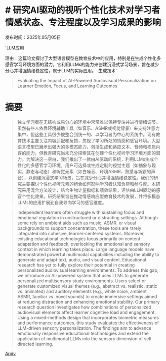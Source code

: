 # # 研究AI驱动的视听个性化技术对学习者情感状态、专注程度以及学习成果的影响

发布时间：2025年05月05日

`LLM应用

理由：这篇论文探讨了大型语言模型在教育技术中的应用，特别是在生成个性化多感官学习环境方面的潜力。它利用LLMs的能力来创建沉浸式学习场景，旨在减少分心并增强情绪稳定性，属于LLM的实际应用。` `生成技术`

> Evaluating the Impact of AI-Powered Audiovisual Personalization on Learner Emotion, Focus, and Learning Outcomes

# 摘要

> 独立学习者在无结构或易分心的环境中常常难以保持专注并进行情绪调节。虽然有些人依靠环境辅助工具（如音乐、ASMR或视觉背景）来支持注意力集中，但这些工具很少被整合到统一的、以学习者为中心的系统中。现有教育技术主要关注内容适配和反馈，忽视了学习所处的情感和感官环境。大型语言模型已展示出强大的多模态能力，包括生成和适应文本、音频和视觉内容的能力，但教育研究尚未充分探索其在创建个性化视听学习环境方面的潜力。为解决这一空白，我们推出了一款由AI驱动的系统，利用LLMs生成个性化的多感官学习环境。用户可选择或生成定制的视觉主题（如抽象与现实，静态与动态）和听觉元素（如白噪音、环境ASMR、熟悉与新颖的声音），以创建沉浸式学习场景，旨在减少分心并增强情绪稳定性。我们的研究主要探讨个性化视听元素的组合如何影响学习者认知负荷和参与度。本研究采用混合方法设计，结合生物计量指标和绩效结果，评估由LLM驱动的感官个性化效果。研究结果旨在推动情感响应型教育技术的发展，并将多模态LLMs的应用扩展到自我导向学习的感官维度。

> Independent learners often struggle with sustaining focus and emotional regulation in unstructured or distracting settings. Although some rely on ambient aids such as music, ASMR, or visual backgrounds to support concentration, these tools are rarely integrated into cohesive, learner-centered systems. Moreover, existing educational technologies focus primarily on content adaptation and feedback, overlooking the emotional and sensory context in which learning takes place. Large language models have demonstrated powerful multimodal capabilities including the ability to generate and adapt text, audio, and visual content. Educational research has yet to fully explore their potential in creating personalized audiovisual learning environments. To address this gap, we introduce an AI-powered system that uses LLMs to generate personalized multisensory study environments. Users select or generate customized visual themes (e.g., abstract vs. realistic, static vs. animated) and auditory elements (e.g., white noise, ambient ASMR, familiar vs. novel sounds) to create immersive settings aimed at reducing distraction and enhancing emotional stability. Our primary research question investigates how combinations of personalized audiovisual elements affect learner cognitive load and engagement. Using a mixed-methods design that incorporates biometric measures and performance outcomes, this study evaluates the effectiveness of LLM-driven sensory personalization. The findings aim to advance emotionally responsive educational technologies and extend the application of multimodal LLMs into the sensory dimension of self-directed learning.

[Arxiv](https://arxiv.org/abs/2505.03033)